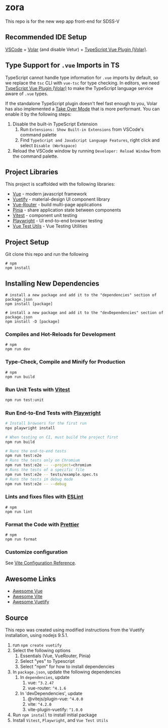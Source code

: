 # zora

This repo is for the new wep app front-end for SDSS-V

## Recommended IDE Setup

[VSCode](https://code.visualstudio.com/) + [Volar](https://marketplace.visualstudio.com/items?itemName=Vue.volar) (and disable Vetur) + [TypeScript Vue Plugin (Volar)](https://marketplace.visualstudio.com/items?itemName=Vue.vscode-typescript-vue-plugin).

## Type Support for `.vue` Imports in TS

TypeScript cannot handle type information for `.vue` imports by default, so we replace the `tsc` CLI with `vue-tsc` for type checking. In editors, we need [TypeScript Vue Plugin (Volar)](https://marketplace.visualstudio.com/items?itemName=Vue.vscode-typescript-vue-plugin) to make the TypeScript language service aware of `.vue` types.

If the standalone TypeScript plugin doesn't feel fast enough to you, Volar has also implemented a [Take Over Mode](https://github.com/johnsoncodehk/volar/discussions/471#discussioncomment-1361669) that is more performant. You can enable it by the following steps:

1. Disable the built-in TypeScript Extension
    1) Run `Extensions: Show Built-in Extensions` from VSCode's command palette
    2) Find `TypeScript and JavaScript Language Features`, right click and select `Disable (Workspace)`
2. Reload the VSCode window by running `Developer: Reload Window` from the command palette.

## Project Libraries

This project is scaffolded with the following libraries:
- [Vue](https://vuejs.org/) - modern javascript framework
- [Vuetify](https://vuetifyjs.com/en/) - material-design UI component library
- [Vue-Router](https://router.vuejs.org/) - build multi-page applications
- [Pinia](https://pinia.vuejs.org/) - share application state between components
- [Vitest](https://vitest.dev/) - component unit testing
- [Playwright](https://playwright.dev/) - UI end-to-end browser testing
- [Vue Test Utils](https://test-utils.vuejs.org/) - Vue Testing Utilities


## Project Setup
Git clone this repo and run the following
```
# npm
npm install
```

## Installing New Dependencies
```
# install a new package and add it to the "dependencies" section of package.json
npm install [package]

# install a new package and add it to the "devDependencies" section of package.json
npm install -D [package]
```

### Compiles and Hot-Reloads for Development
```
# npm
npm run dev
```

### Type-Check, Compile and Minify for Production
```
# npm
npm run build
```

### Run Unit Tests with [Vitest](https://vitest.dev/)

```sh
npm run test:unit
```

### Run End-to-End Tests with [Playwright](https://playwright.dev)

```sh
# Install browsers for the first run
npx playwright install

# When testing on CI, must build the project first
npm run build

# Runs the end-to-end tests
npm run test:e2e
# Runs the tests only on Chromium
npm run test:e2e -- --project=chromium
# Runs the tests of a specific file
npm run test:e2e -- tests/example.spec.ts
# Runs the tests in debug mode
npm run test:e2e -- --debug
```

### Lints and fixes files with [ESLint](https://eslint.org/)

```
# npm
npm run lint
```

### Format the Code with [Prettier](https://prettier.io/)
```
# npm
npm run format
```


### Customize configuration

See [Vite Configuration Reference](https://vitejs.dev/config/).

## Awesome Links

- [Awesome Vue](https://github.com/vuejs/awesome-vue)
- [Awesome Vite](https://github.com/vitejs/awesome-vite)
- [Awesome Vuetify](https://github.com/vuetifyjs/awesome-vuetify)

## Source

This repo was created using modified instructions from the Vuetify installation, using nodejs 9.5.1.

1. run `npm create vuetify`
2. Select the following options
   1. Essentials (Vue, VueRouter, Pinia)
   2. Select "yes" to Typescript
   3. Select "npm" for how to install dependencies
3. In `package.json`, update the following dependencies
   1. In `dependencies`, update
      1. vue: `^3.2.47`
      2. vue-router: `^4.1.6`
   2. In 'devDependencies', update
      1. @vitejs/plugin-vue: `^4.0.0`
      2. vite: `^4.2.0`
      3. vite-plugin-vuetify: `^1.0.0`
4. Run `npm install` to install initial package
5. Install `Vitest`, `Playwright`, and `Vue Test Utils`
